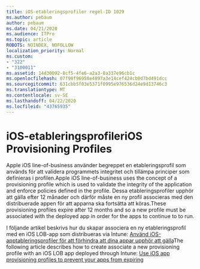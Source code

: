 ```yaml
---
title: iOS-etableringsprofiler regel-ID 1029
ms.author: pebaum
author: pebaum
ms.date: 04/21/2020
ms.audience: ITPro
ms.topic: article
ROBOTS: NOINDEX, NOFOLLOW
localization_priority: Normal
ms.custom:
- "322"
- "3100011"
ms.assetid: 14d30092-8cf5-4fe6-a2a3-8a337e96cb1c
ms.openlocfilehash: 07f98f96958e4897a3e14cef424cb0d7bd491dcc
ms.sourcegitcommit: 631cbb5f03e5371f0995e976536d24e9d13746c3
ms.translationtype: MT
ms.contentlocale: sv-SE
ms.lasthandoff: 04/22/2020
ms.locfileid: "43765935"
---
```

# <a name="ios-provisioning-profiles"></a><span data-ttu-id="ed4b4-102">iOS-etableringsprofiler</span><span class="sxs-lookup"><span data-stu-id="ed4b4-102">iOS Provisioning Profiles</span></span>

<span data-ttu-id="ed4b4-103">Apple iOS line-of-business använder begreppet en etableringsprofil som används för att validera programmets integritet och tillämpa principer som definieras i profilen.</span><span class="sxs-lookup"><span data-stu-id="ed4b4-103">Apple iOS line-of-business uses the concept of a provisioning profile which is used to validate the integrity of the application and enforce policies defined in the profile.</span></span> <span data-ttu-id="ed4b4-104">Dessa etableringsprofiler upphör att gälla efter 12 månader och därför måste en ny profil associeras med den distribuerade appen för att apparna ska fortsätta att köras.</span><span class="sxs-lookup"><span data-stu-id="ed4b4-104">These provisioning profiles expire after 12 months and so a new profile must be associated with the deployed app in order for the apps to continue to to run.</span></span>
  
<span data-ttu-id="ed4b4-105">I följande artikel beskrivs hur du skapar associera en ny etableringsprofil med en iOS LOB-app som distribueras via Intune: [Använd iOS-apptableringsprofiler för att förhindra att dina appar upphör att gälla](https://docs.microsoft.com/intune/app-provisioning-profile-ios)</span><span class="sxs-lookup"><span data-stu-id="ed4b4-105">The following article describes how to create associate a new provisioning profile with an iOS LOB app deployed through Intune: [Use iOS app provisioning profiles to prevent your apps from expiring](https://docs.microsoft.com/intune/app-provisioning-profile-ios)</span></span>
  